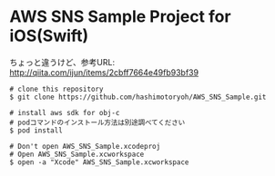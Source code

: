 # AWS SNS Sample Project for iOS(Swift)

ちょっと違うけど、参考URL: http://qiita.com/ijun/items/2cbff7664e49fb93bf39

```shell
# clone this repository
$ git clone https://github.com/hashimotoryoh/AWS_SNS_Sample.git

# install aws sdk for obj-c
# podコマンドのインストール方法は別途調べてください
$ pod install

# Don't open AWS_SNS_Sample.xcodeproj
# Open AWS_SNS_Sample.xcworkspace
$ open -a "Xcode" AWS_SNS_Sample.xcworkspace
```

